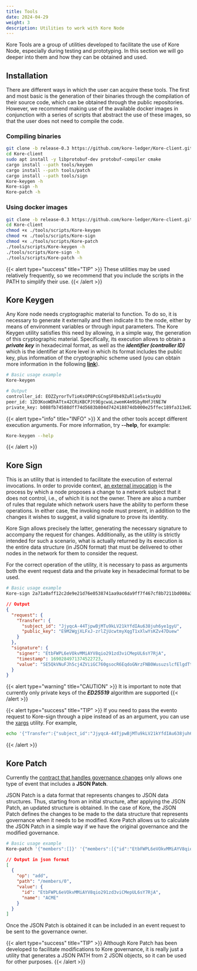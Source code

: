 ```yaml
---
title: Tools
date: 2024-04-29
weight: 3
description: Utilities to work with Kore Node
---
```

Kore Tools are a group of utilities developed to facilitate the use of Kore Node, especially during testing and prototyping. In this section we will go deeper into them and how they can be obtained and used.

## Installation

There are different ways in which the user can acquire these tools. The first and most basic is the generation of their binaries through the compilation of their source code, which can be obtained through the public repositories. However, we recommend making use of the available docker images in conjunction with a series of scripts that abstract the use of these images, so that the user does not need to compile the code. 

### Compiling binaries

```bash
git clone -b release-0.3 https://github.com/kore-ledger/Kore-client.git
cd Kore-client
sudo apt install -y libprotobuf-dev protobuf-compiler cmake
cargo install --path tools/keygen
cargo install --path tools/patch
cargo install --path tools/sign
Kore-keygen -h
Kore-sign -h
Kore-patch -h
```

### Using docker images

```bash
git clone -b release-0.3 https://github.com/kore-ledger/Kore-client.git
cd Kore-client
chmod +x ./tools/scripts/Kore-keygen
chmod +x ./tools/scripts/Kore-sign
chmod +x ./tools/scripts/Kore-patch
./tools/scripts/Kore-keygen -h
./tools/scripts/Kore-sign -h
./tools/scripts/Kore-patch -h
```

{{< alert type="success"  title="TIP" >}}
These utilities may be used relatively frequently, so we recommend that you include the scripts in the PATH to simplify their use.
{{< /alert >}}

## Kore Keygen

Any Kore node needs cryptographic material to function. To do so, it is necessary to generate it externally and then indicate it to the node, either by means of environment variables or through input parameters. The Kore Keygen utility satisfies this need by allowing, in a simple way, the generation of this cryptographic material. Specifically, its execution allows to obtain a ***private key*** in hexadecimal format, as well as the ***identifier (controller ID)*** which is the identifier at Kore level in which its format includes the public key, plus information of the cryptographic scheme used (you can obtain more information in the following **[link](../../getting-started/concepts/identifiers/)**). 

```bash
# Basic usage example
Kore-keygen
```

```bash
# Output
controller_id: EOZZyrorTvTioKsOP8PcGCngSF0b49ZuRlie5xtkuyOU
peer_id: 12D3KooWDhATtx42CRiKBCPJt9EgcwaLzwemK4m9SbyRHfJtNE7W
private_key: b088fb74588dff74d5683b804d742418874db000e25ffec189fa313e825e1f7e
```

{{< alert type="info"  title="INFO" >}}
X and the other tools accept different execution arguments. For more information, try **--help**, for example:
```bash
Kore-keygen --help
```
{{< /alert >}}


## Kore Sign

This is an utility that is intended to facilitate the execution of external invocations. In order to provide context, [an external invocation](../../getting-started/concepts/events/_index.md#life-cycle) is the process by which a node proposes a change to a network subject that it does not control, i.e., of which it is not the owner. There are also a number of rules that regulate which network users have the ability to perform these operations. In either case, the invoking node must present, in addition to the changes it wishes to suggest, a valid signature to prove its identity.

Kore Sign allows precisely the latter, generating the necessary signature to accompany the request for changes. Additionally, as the utility is strictly intended for such a scenario, what is actually returned by its execution is the entire data structure (in JSON format) that must be delivered to other nodes in the network for them to consider the request.

For the correct operation of the utility, it is necessary to pass as arguments both the event request data and the private key in hexadecimal format to be used.

```bash
# Basic usage example
Kore-sign 2a71a0aff12c2de9e21d76e0538741aa9ac6da9ff7f467cf8b7211bd008a3198 '{"Transfer":{"subject_id":"JjyqcA-44TjpwBjMTu9kLV21kYfdIAu638juh6ye1gyU","public_key":"E9M2WgjXLFxJ-zrlZjUcwtmyXqgT1xXlwYsKZv47Duew"}}'
```

```json
// Output
{
  "request": {
    "Transfer": {
      "subject_id": "JjyqcA-44TjpwBjMTu9kLV21kYfdIAu638juh6ye1gyU",
      "public_key": "E9M2WgjXLFxJ-zrlZjUcwtmyXqgT1xXlwYsKZv47Duew"
    }
  },
  "signature": {
    "signer": "EtbFWPL6eVOkvMMiAYV8qio291zd3viCMepUL6sY7RjA",
    "timestamp": 1690284971374522723,
    "value": "SE5QkVNuFJh5cj4ZViiGC760gsocR6EqdoGNrzFNB0WusuzslcfElgdTt6Ag_Qe17Fg1lja8f5zd81M91OKo6XCQ"
  }
}
```

{{< alert type="warning"  title="CAUTION" >}}
It is important to note that currently only private keys of the ***ED25519*** algorithm are supported
{{< /alert >}}


{{< alert type="success"  title="TIP" >}}
If you need to pass the evento request to Kore-sign through a pipe instead of as an argument, you can use the [xargs](https://man7.org/linux/man-pages/man1/xargs.1.html) utility. For example,
```bash
echo '{"Transfer":{"subject_id":"JjyqcA-44TjpwBjMTu9kLV21kYfdIAu638juh6ye1gyU","public_key":"E9M2WgjXLFxJ-zrlZjUcwtmyXqgT1xXlwYsKZv47Duew"}}' | xargs -0 -I {} Kore-sign "2a71a0aff12c2de9e21d76e0538741aa9ac6da9ff7f467cf8b7211bd008a3198" {}
```
{{< /alert >}}

## Kore Patch
Currently the [contract that handles governance changes](../Governance/schema/_index.md) only allows one type of event that includes a **JSON Patch**.

JSON Patch is a data format that represents changes to JSON data structures. Thus, starting from an initial structure, after applying the JSON Patch, an updated structure is obtained. In the case of Kore, the JSON Patch defines the changes to be made to the data structure that represents governance when it needs to be modified. Kore Patch allows us to calculate the JSON Patch in a simple way if we have the original governance and the modified governance.

```bash
# Basic usage example
Kore-patch '{"members":[]}' '{"members":[{"id":"EtbFWPL6eVOkvMMiAYV8qio291zd3viCMepUL6sY7RjA","name":"ACME"}]}'
```

```json
// Output in json format
[
  {
    "op": "add",
    "path": "/members/0",
    "value": {
      "id": "EtbFWPL6eVOkvMMiAYV8qio291zd3viCMepUL6sY7RjA",
      "name": "ACME"
    }
  }
]
```

Once the JSON Patch is obtained it can be included in an event request to be sent to the governance owner.

{{< alert type="success"  title="TIP" >}}
Although Kore Patch has been developed to facilitate modifications to Kore governance, it is really just a utility that generates a JSON PATH from 2 JSON objects, so it can be used for other purposes.
{{< /alert >}}